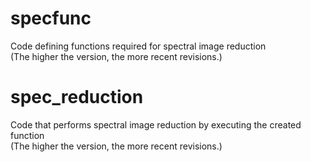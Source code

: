 # specfunc
Code defining functions required for spectral image reduction  <br/>
(The higher the version, the more recent revisions.)

# spec_reduction
Code that performs spectral image reduction by executing the created function <br/>
(The higher the version, the more recent revisions.)
